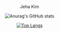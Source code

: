 



<div align=center> Jeha Kim


 ![Anurag's GitHub stats](https://github-readme-stats.vercel.app/api?username=kimjeha0&show_icons=true&theme=tokyonight)
 
 [![Top Langs](https://github-readme-stats.vercel.app/api/top-langs/?username=kimjeha0&layout=compact)](https://github.com/anuraghazra/github-readme-stats)
 



 
 
 
 
 
  </div>
